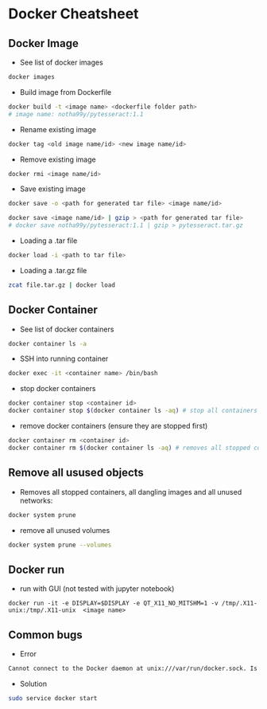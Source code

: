 # Docker Cheatsheet

## Docker Image
- See list of docker images
```bash
docker images
```
- Build image from Dockerfile
```bash
docker build -t <image name> <dockerfile folder path>
# image name: notha99y/pytesseract:1.1
```
- Rename existing image
```bash
docker tag <old image name/id> <new image name/id>
```
- Remove existing image
```bash
docker rmi <image name/id>
```
- Save existing image
```bash
docker save -o <path for generated tar file> <image name/id>
```

```bash
docker save <image name/id> | gzip > <path for generated tar file> 
# docker save notha99y/pytesseract:1.1 | gzip > pytesseract.tar.gz 
```
- Loading a .tar file
```bash
docker load -i <path to tar file>
``` 
- Loading a .tar.gz file
```bash
zcat file.tar.gz | docker load
```

## Docker Container
- See list of docker containers
```bash
docker container ls -a
```
- SSH into running container
```bash
docker exec -it <container name> /bin/bash
```
- stop docker containers
```bash
docker container stop <container id>
docker container stop $(docker container ls -aq) # stop all containers 
```
- remove docker containers (ensure they are stopped first)
```bash
docker container rm <container id>
docker container rm $(docker container ls -aq) # removes all stopped containers
```


## Remove all usused objects
- Removes all stopped containers, all dangling images and all unused networks:
```bash
docker system prune
```
- remove all unused volumes
```bash
docker system prune --volumes
```

## Docker run
- run with GUI (not tested with jupyter notebook)
```
docker run -it -e DISPLAY=$DISPLAY -e QT_X11_NO_MITSHM=1 -v /tmp/.X11-unix:/tmp/.X11-unix  <image name>
```

## Common bugs
- Error
```bash
Cannot connect to the Docker daemon at unix:///var/run/docker.sock. Is the docker daemon running?`
```
- Solution
```bash
sudo service docker start
```